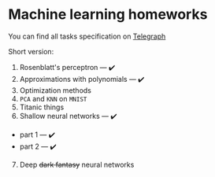 Machine learning homeworks
===

You can find all tasks specification on [Telegraph](https://graph.org/Homework-12-07)

Short version:

1. Rosenblatt's perceptron  —  ✔️
2. Approximations with polynomials  —  ✔️
3. Optimization methods
4. `PCA` and `KNN` on `MNIST`
5. Titanic things
6. Shallow neural networks  —  ✔️
- part 1  —  ✔️
- part 2  —  ✔️
7. Deep ~~dark fantasy~~ neural networks

